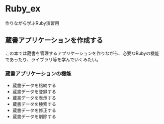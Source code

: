 # Ruby_ex
作りながら学ぶRuby演習用

## 蔵書アプリケーションを作成する

この本では蔵書を管理するアプリケーションを作りながら、必要なRubyの機能であったり、ライブラリ等を学んでいくみたい。

### 蔵書アプリケーションの機能

- 蔵書データを格納する
- 蔵書データを登録する
- 蔵書データを表示する
- 蔵書データを検索する
- 蔵書データを修正する
- 蔵書データを削除する
